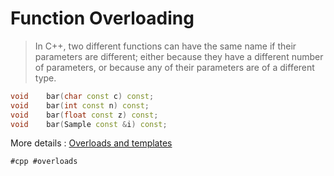 # Function Overloading

> In C++, two different functions can have the same name if their parameters are different; either because they have a different number of parameters, or because any of their parameters are of a different type.

```cpp
void	bar(char const c) const;
void	bar(int const n) const;
void	bar(float const z) const;
void	bar(Sample const &i) const;
```

More details : [Overloads and templates](https://cplusplus.com/doc/tutorial/functions2/)

    #cpp #overloads
